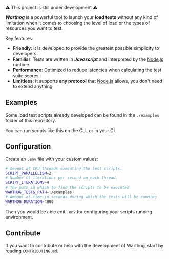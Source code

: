 :warning: This project is still under development :warning:

__*Warthog*__ is a powerful tool to launch your __load tests__ without any kind of limitation when it comes to choosing the level of load or the types of resources you want to test. 

Key features:
- __Friendly__: It is developed to provide the greatest possible simplicity to developers.
- __Familiar__: Tests are written in __*Javascript*__ and interpreted by the <a href="https://nodejs.org">Node.js</a> runtime.
- __Performance__: Optimized to reduce latencies when calculating the test suite scores.
- __Limitless__: It supports __any protocol__ that <a href="https://nodejs.org">Node.js</a> allows, you don't need to extend anything.


## Examples

Some load test scripts already developed can be found in the `./examples` folder of this repository.

You can run scripts like this on the CLI, or in your CI.

## Configuration

Create an `.env` file with your custom values:

```bash
# Amount of CPU threads executing the test scripts.
SCRIPT_PARALLELISM=2
# Number of iterations per second on each thread.
SCRIPT_ITERATIONS=4
# The path in which to find the scripts to be executed
WARTHOG_TESTS_PATH=./examples
# Amount of time in seconds during which the tests will be running
WARTHOG_DURATION=4000
```

Then you would be able edit `.env` for configuring your scripts running environment.

## Contribute

If you want to contribute or help with the development of Warthog, start by reading `CONTRIBUTING.md`.